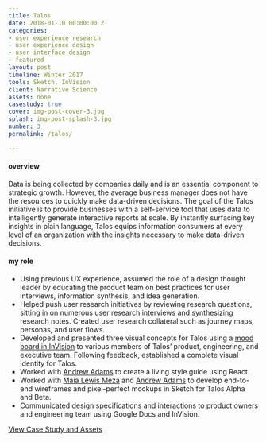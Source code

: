 ```yaml
---
title: Talos
date: 2018-01-10 00:00:00 Z
categories:
- user experience research
- user experience design
- user interface design
- featured
layout: post
timeline: Winter 2017
tools: Sketch, InVision
client: Narrative Science
assets: none
casestudy: true
cover: img-post-cover-3.jpg
splash: img-post-splash-3.jpg
number: 3
permalink: /talos/

---
```


<h4 class="heading heading--regular heading--emphasize">overview</h4>
<div class="marker-post-heading"></div>
<p>
	Data is being collected by companies daily and is an essential component to strategic growth. However, the average business manager does not have the resources to quickly make data-driven decisions. The goal of the Talos initiative is to provide businesses with a self-service tool that uses data to intelligently generate interactive reports at scale. By instantly surfacing key insights in plain language, Talos equips information consumers at every level of an organization with the insights necessary to make data-driven decisions. 
</p>

<h4 class="heading heading--regular heading--emphasize post__heading--stacked">my role</h4>
<div class="marker-post-heading"></div>
<ul>
	<li>Using previous UX experience, assumed the role of a design thought leader by educating the product team on best practices for user interviews, information synthesis, and idea generation.</li>
	<li>Helped push user research initiatives by reviewing research questions, sitting in on numerous user research interviews and synthesizing research notes. Created user research collateral such as journey maps, personas, and user flows.</li>
	<li>Developed and presented three visual concepts for Talos using a <a href="https://projects.invisionapp.com/boards/4D3I948CJPR/" target="_blank">mood board in InVision</a> to various members of Talos’ product, engineering, and executive team. Following feedback, established a complete visual identity for Talos.</li>
	<li>Worked with <a href="https://www.linkedin.com/in/andrewjadams3/" target="_blank">Andrew Adams</a> to create a living style guide using React.</li>
	<li>Worked with <a href="https://www.linkedin.com/in/maia-lewis-meza/" target="_blank">Maia Lewis Meza</a> and <a href="https://www.linkedin.com/in/andrewjadams3/" target="_blank">Andrew Adams</a> to develop end-to-end wireframes and pixel-perfect mockups in Sketch for Talos Alpha and Beta.</li>
	<li>Communicated design specifications and interactions to product owners and engineering team using Google Docs and InVision.</li>
</ul>

<div class="container__button">
	<a class="button__case-study heading heading--regular heading--emphasize" href="https://www.dropbox.com/s/clezs6n1ojecs8o/Talos_CaseStudy.pdf?dl=0" target="_blank">View Case Study and Assets</a>
</div>





